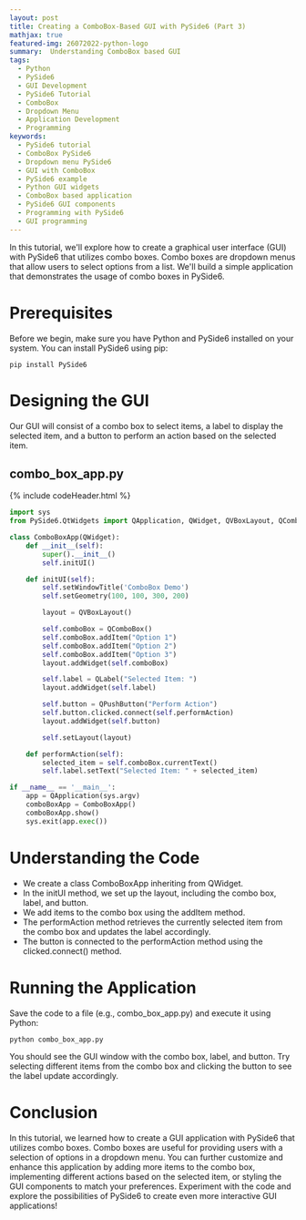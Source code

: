 ```yaml
---
layout: post
title: Creating a ComboBox-Based GUI with PySide6 (Part 3)
mathjax: true
featured-img: 26072022-python-logo
summary:  Understanding ComboBox based GUI
tags:
  - Python
  - PySide6
  - GUI Development
  - PySide6 Tutorial
  - ComboBox
  - Dropdown Menu
  - Application Development
  - Programming
keywords:
  - PySide6 tutorial
  - ComboBox PySide6
  - Dropdown menu PySide6
  - GUI with ComboBox
  - PySide6 example
  - Python GUI widgets
  - ComboBox based application
  - PySide6 GUI components
  - Programming with PySide6
  - GUI programming
---
```



In this tutorial, we'll explore how to create a graphical user interface (GUI) with PySide6 that utilizes combo boxes. Combo boxes are dropdown menus that allow users to select options from a list. We'll build a simple application that demonstrates the usage of combo boxes in PySide6.

# Prerequisites

Before we begin, make sure you have Python and PySide6 installed on your system. You can install PySide6 using pip:

`pip install PySide6`

# Designing the GUI

Our GUI will consist of a combo box to select items, a label to display the selected item, and a button to perform an action based on the selected item.

## combo_box_app.py
{% include codeHeader.html %}
```python
import sys
from PySide6.QtWidgets import QApplication, QWidget, QVBoxLayout, QComboBox, QLabel, QPushButton

class ComboBoxApp(QWidget):
    def __init__(self):
        super().__init__()
        self.initUI()

    def initUI(self):
        self.setWindowTitle('ComboBox Demo')
        self.setGeometry(100, 100, 300, 200)

        layout = QVBoxLayout()

        self.comboBox = QComboBox()
        self.comboBox.addItem("Option 1")
        self.comboBox.addItem("Option 2")
        self.comboBox.addItem("Option 3")
        layout.addWidget(self.comboBox)

        self.label = QLabel("Selected Item: ")
        layout.addWidget(self.label)

        self.button = QPushButton("Perform Action")
        self.button.clicked.connect(self.performAction)
        layout.addWidget(self.button)

        self.setLayout(layout)

    def performAction(self):
        selected_item = self.comboBox.currentText()
        self.label.setText("Selected Item: " + selected_item)

if __name__ == '__main__':
    app = QApplication(sys.argv)
    comboBoxApp = ComboBoxApp()
    comboBoxApp.show()
    sys.exit(app.exec())

```

# Understanding the Code

* We create a class ComboBoxApp inheriting from QWidget.
* In the initUI method, we set up the layout, including the combo box, label, and button.
* We add items to the combo box using the addItem method.
* The performAction method retrieves the currently selected item from the combo box and updates the label accordingly.
* The button is connected to the performAction method using the clicked.connect() method.

# Running the Application
Save the code to a file (e.g., combo_box_app.py) and execute it using Python:

`python combo_box_app.py`

You should see the GUI window with the combo box, label, and button. Try selecting different items from the combo box and clicking the button to see the label update accordingly.

# Conclusion
In this tutorial, we learned how to create a GUI application with PySide6 that utilizes combo boxes. Combo boxes are useful for providing users with a selection of options in a dropdown menu. You can further customize and enhance this application by adding more items to the combo box, implementing different actions based on the selected item, or styling the GUI components to match your preferences. Experiment with the code and explore the possibilities of PySide6 to create even more interactive GUI applications!
